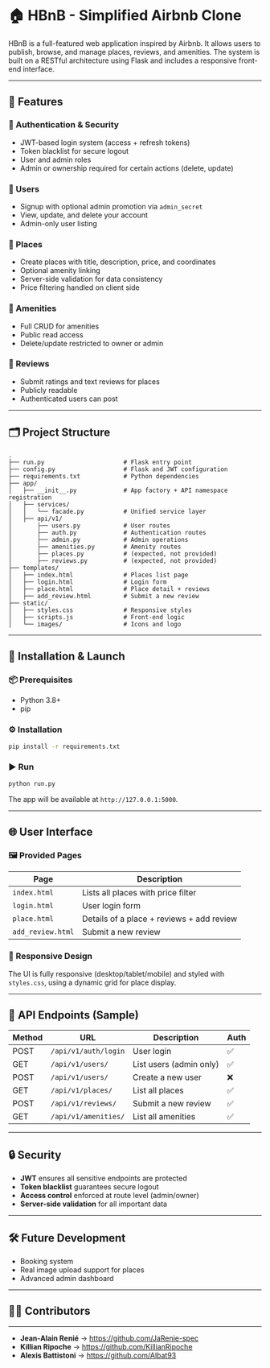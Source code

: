 
# 🏠 HBnB - Simplified Airbnb Clone

HBnB is a full-featured web application inspired by Airbnb. It allows users to publish, browse, and manage places, reviews, and amenities. The system is built on a RESTful architecture using Flask and includes a responsive front-end interface.

---

## 🧩 Features

### 🔐 Authentication & Security
- JWT-based login system (access + refresh tokens)
- Token blacklist for secure logout
- User and admin roles
- Admin or ownership required for certain actions (delete, update)

### 👥 Users
- Signup with optional admin promotion via `admin_secret`
- View, update, and delete your account
- Admin-only user listing

### 🏡 Places
- Create places with title, description, price, and coordinates
- Optional amenity linking
- Server-side validation for data consistency
- Price filtering handled on client side

### 🧰 Amenities
- Full CRUD for amenities
- Public read access
- Delete/update restricted to owner or admin

### 🌟 Reviews
- Submit ratings and text reviews for places
- Publicly readable
- Authenticated users can post

---

## 🗂️ Project Structure

```
.
├── run.py                      # Flask entry point
├── config.py                   # Flask and JWT configuration
├── requirements.txt            # Python dependencies
├── app/
│   ├── __init__.py             # App factory + API namespace registration
│   ├── services/
│   │   └── facade.py           # Unified service layer
│   ├── api/v1/
│       ├── users.py            # User routes
│       ├── auth.py             # Authentication routes
│       ├── admin.py            # Admin operations
│       ├── amenities.py        # Amenity routes
│       ├── places.py           # (expected, not provided)
│       ├── reviews.py          # (expected, not provided)
├── templates/
│   ├── index.html              # Places list page
│   ├── login.html              # Login form
│   ├── place.html              # Place detail + reviews
│   ├── add_review.html         # Submit a new review
├── static/
│   ├── styles.css              # Responsive styles
│   ├── scripts.js              # Front-end logic
│   └── images/                 # Icons and logo
```

---

## 🧪 Installation & Launch

### 📦 Prerequisites
- Python 3.8+
- pip

### ⚙️ Installation
```bash
pip install -r requirements.txt
```

### ▶️ Run
```bash
python run.py
```

The app will be available at `http://127.0.0.1:5000`.

---

## 🌐 User Interface

### 🖼 Provided Pages
| Page               | Description                                |
|--------------------|--------------------------------------------|
| `index.html`       | Lists all places with price filter         |
| `login.html`       | User login form                            |
| `place.html`       | Details of a place + reviews + add review  |
| `add_review.html`  | Submit a new review                        |

### 📱 Responsive Design
The UI is fully responsive (desktop/tablet/mobile) and styled with `styles.css`, using a dynamic grid for place display.

---

## 🔑 API Endpoints (Sample)

| Method | URL                         | Description                    | Auth |
|--------|-----------------------------|--------------------------------|------|
| POST   | `/api/v1/auth/login`        | User login                     | ✅   |
| GET    | `/api/v1/users/`            | List users (admin only)        | ✅   |
| POST   | `/api/v1/users/`            | Create a new user              | ❌   |
| GET    | `/api/v1/places/`           | List all places                | ✅   |
| POST   | `/api/v1/reviews/`          | Submit a new review            | ✅   |
| GET    | `/api/v1/amenities/`        | List all amenities             | ✅   |

---

## 🔒 Security

- **JWT** ensures all sensitive endpoints are protected
- **Token blacklist** guarantees secure logout
- **Access control** enforced at route level (admin/owner)
- **Server-side validation** for all important data

---

## 🛠️ Future Development

- Booking system
- Real image upload support for places
- Advanced admin dashboard

---

## 👨‍💻 Contributors
---

- **Jean-Alain Renié** → https://github.com/JaRenie-spec
- **Killian Ripoche** → https://github.com/KillianRipoche
- **Alexis Battistoni** → https://github.com/Albat93

